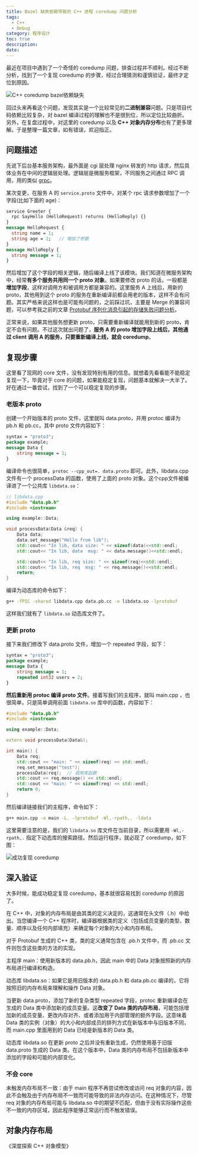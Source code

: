 ```yaml
---
title: Bazel 缺失依赖导致的 C++ 进程 coredump 问题分析
tags:
  - C++
  - Debug
category: 程序设计
toc: true
description: 
date: 
---
```


最近在项目中遇到了一个奇怪的 coredump 问题，排查过程并不顺利。经过不断分析，找到了一个复现 coredump 的步骤，经过合理猜测和谨慎验证，最终才定位到原因。

![C++ coredump bazel依赖缺失](https://slefboot-1251736664.file.myqcloud.com/20231123_object_memory_coredump_cover.png)

回过头来再看这个问题，发现其实是一个比较常见的**二进制兼容**问题。只是项目代码依赖比较复杂，对 bazel 编译过程的理解也不是很到位，所以定位比较曲折。另外，在复盘过程中，对这里的 coredump 以及 **C++ 对象内存分布**也有了更多理解。于是整理一篇文章，如有错误，欢迎指正。

<!-- more -->

## 问题描述

先说下后台基本服务架构，最外面是 cgi 层处理 nginx 转发的 http 请求，然后具体业务在中间的逻辑层处理。逻辑层是微服务框架，不同服务之间通过 RPC 调用，用的类似 [grpc](https://grpc.io/)。

某次变更，在服务 A 的 `service.proto` 文件中，对某个 rpc 请求参数增加了一个字段(比如下面的 age)：

```proto
service Greeter {
  rpc SayHello (HelloRequest) returns (HelloReply) {}
}
message HelloRequest {
  string name = 1;
  string age = 2;   // 增加了参数
}
message HelloReply {
  string message = 1;
}
```

然后增加了这个字段的相关逻辑，随后编译上线了该模块。我们知道在微服务架构中，经常**有多个服务共用同一个 proto 对象**。如果要修改 proto 的话，一般都是**增加字段**，这样对调用方和被调用方都是兼容的。这里服务 A 上线后，用新的 proto，其他用到这个 proto 的服务在重新编译前都会用老的版本，这样不会有问题。其实严格来说这样也是可能有问题的，之前踩过坑，主要是 Merge 的兼容问题，可以参考我之前的文章 [Protobuf 序列化消息引起的存储失败问题分析](https://selfboot.cn/2023/09/09/protobuf_field_merge/)。

正常来说，如果其他服务想更新 proto，只需要重新编译就能用到新的 proto，肯定不会有问题。不过这次就出问题了，**服务 A 的 proto 增加字段上线后，其他通过 client 调用 A 的服务，只要重新编译上线，就会 coredump**。

## 复现步骤

这里看了现网的 core 文件，没有发现特别有用的信息。就想着先看看能不能稳定复现一下，毕竟对于 core 的问题，如果能稳定复现，问题基本就解决一大半了。好在通过一番尝试，找到了一个可以稳定复现的步骤。

### 老版本 proto

创建一个开始版本的 proto 文件，这里就叫 data.proto，并用 protoc 编译为 pb.h 和 pb.cc，其中 proto 文件内容如下：

```proto
syntax = "proto3";
package example;
message Data {
    string message = 1;
}
```
  
编译命令也很简单，`protoc --cpp_out=. data.proto` 即可。此外，libdata.cpp 文件有一个 processData 的函数，使用了上面的 proto 对象。这个cpp文件被编译进了一个公共库 `libdata.so`：

```cpp
// libdata.cpp
#include "data.pb.h"
#include <iostream>

using example::Data;

void processData(Data &req) {
    Data data;
    data.set_message("Hello from lib");
    std::cout<< "In lib, data size: " << sizeof(data)<<std::endl;
    std::cout<< "In lib, data  msg: " << data.message()<<std::endl;

    std::cout<< "In lib, req size: " << sizeof(req)<<std::endl;
    std::cout<< "In lib, req  msg: " << req.message()<<std::endl;
    return;
}
```

编译为动态库的命令如下：

```bash
g++ -fPIC -shared libdata.cpp data.pb.cc -o libdata.so -lprotobuf
```

这样我们就有了 `libdata.so` 动态库文件了。

### 更新 proto

接下来我们修改下 data.proto 文件，增加一个 repeated 字段，如下：

```proto
syntax = "proto3";
package example;
message Data {
    string message = 1;
    repeated int32 users = 2;
}
```

**然后重新用 protoc 编译 proto 文件**。接着写我们的主程序，就叫 main.cpp ，也很简单，只是简单调用前面 `libdata.so` 库中的函数，内容如下：

```cpp
#include "data.pb.h"
#include <iostream>

using example::Data;

extern void processData(Data&);

int main() {
    Data req;
    std::cout << "main: " << sizeof(req) << std::endl;
    req.set_message("test");
    processData(req);  // 调用库函数
    std::cout << req.message() << std::endl;
    std::cout << "main: " << sizeof(req) << std::endl;
    return 0;
}
```

然后编译链接我们的主程序，命令如下：

```bash
g++ main.cpp -o main -L. -lprotobuf -Wl,-rpath,. -ldata
```

这里需要注意的是，我们的 `libdata.so` 库文件在当前目录，所以需要用 `-Wl,-rpath,.` 指定下动态库的搜索路径。然后运行程序，就必现了 coredump，如下图：

![成功复现 coredump](https://slefboot-1251736664.file.myqcloud.com/20240131_object_memory_coredump_reproduced.png)

## 深入验证

大多时候，能成功稳定复现 coredump，基本就很容易找到 coredump 的原因了。

在 C++ 中，对象的内存布局是由其类的定义决定的，这通常在头文件（.h）中给出。当您编译一个 C++ 程序时，编译器根据类的定义（包括成员变量的类型、数量、顺序以及任何内部填充）来确定每个对象的大小和内存布局。

对于 Protobuf 生成的 C++ 类，类的定义通常包含在 .pb.h 文件中，而 .pb.cc 文件则包含这些类的方法的实现。

主程序 main：使用新版本的 data.pb.h，因此 main 中的 Data 对象按照新的内存布局进行编译和构造。

动态库 libdata.so：如果它是用旧版本的 data.pb.h 和 data.pb.cc 编译的，它将按照旧的内存布局来理解和操作 Data 对象。


当更新 data.proto，添加了新的复杂类型 repeated 字段，protoc 重新编译会在生成的 Data 类中添加新的成员变量。这**改变了 Data 类的内存布局**，可能包括增加新的成员变量、更改内存对齐、或者添加用于内部管理的额外字段。这意味着 Data 类的实例（对象）的大小和内部成员的排列方式在新版本中与旧版本不同，而 main.cpp 里面用到的 Data 已经是新版本的 Data 类。

动态库 libdata.so 在更新 proto 之后并没有重新生成，仍然使用基于旧版 data.proto 生成的 Data 类。在这个版本中，Data 类的内存布局不包括新版本中添加的字段和可能的内部变化。

### 不会 core

未触发内存布局不一致：由于 main 程序不再尝试修改或访问 req 对象的内容，因此不会触及由于内存布局不一致而可能导致的非法内存访问。在这种情况下，尽管 req 对象的内存布局可能与 libdata.so 中的期望不匹配，但由于没有实际操作这些不一致的内存区域，因此程序能够正常运行而不触发错误。

## 对象内存布局

《深度探索 C++ 对象模型》 